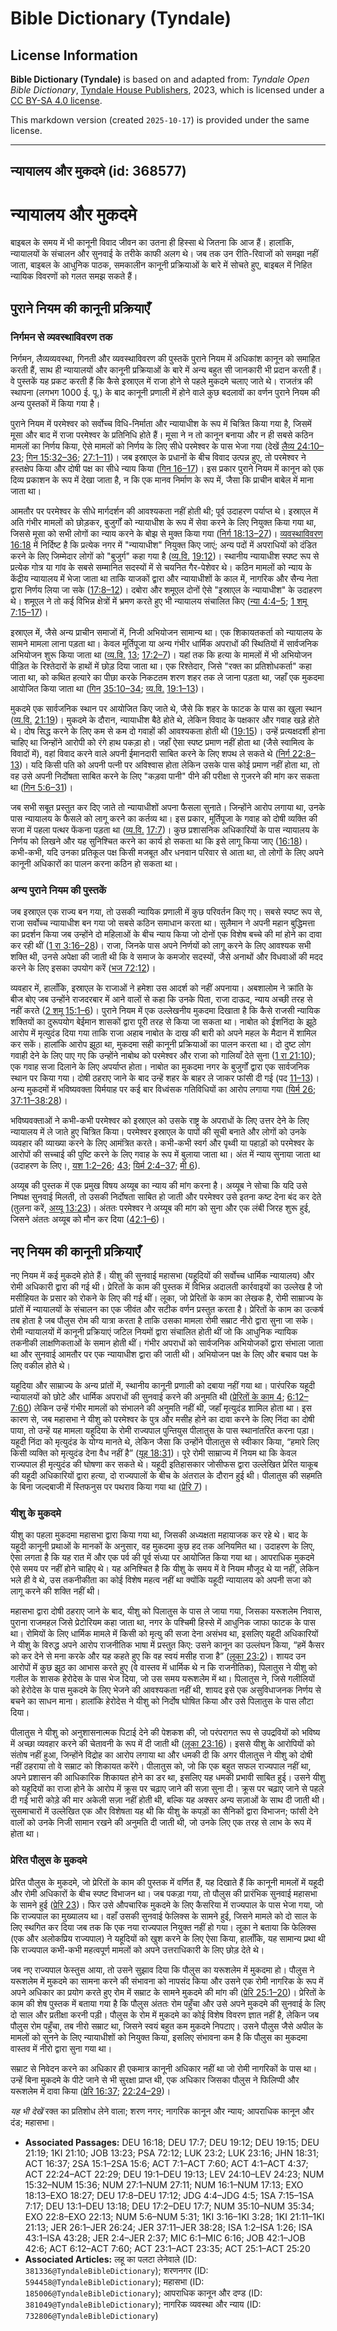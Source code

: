 # Bible Dictionary (Tyndale)

## License Information

**Bible Dictionary (Tyndale)** is based on and adapted from: _Tyndale Open Bible Dictionary_, [Tyndale House Publishers](https://tyndaleopenresources.com/), 2023, which is licensed under a [CC BY-SA 4.0 license](https://creativecommons.org/licenses/by-sa/4.0/legalcode.en).

This markdown version (created `2025-10-17`) is provided under the same license.



--------------------------------

## न्यायालय और मुकदमे (id: 368577)

न्यायालय और मुकदमे
==================

बाइबल के समय में भी कानूनी विवाद जीवन का उतना ही हिस्सा थे जितना कि आज हैं। हालांकि, न्यायालयों के संचालन और सुनवाई के तरीके काफी अलग थे। जब तक उन रीति\-रिवाजों को समझा नहीं जाता, बाइबल के आधुनिक पाठक, समकालीन कानूनी प्रक्रियाओं के बारे में सोचते हुए, बाइबल में निहित न्यायिक विवरणों को गलत समझ सकते हैं।

पुराने नियम की कानूनी प्रक्रियाएँ
---------------------------------

### निर्गमन से व्यवस्थाविवरण तक

निर्गमन, लैव्यव्यवस्था, गिनती और व्यवस्थाविवरण की पुस्तकें पुराने नियम में अधिकांश कानून को समाहित करती हैं, साथ ही न्यायालयों और कानूनी प्रक्रियाओं के बारे में अन्य बहुत सी जानकारी भी प्रदान करती हैं। वे पुस्तकें यह प्रकट करती हैं कि कैसे इस्राएल में राजा होने से पहले मुकदमे चलाए जाते थे। राजतंत्र की स्थापना (लगभग 1000 ई. पू.) के बाद कानूनी प्रणाली में होने वाले कुछ बदलावों का वर्णन पुराने नियम की अन्य पुस्तकों में किया गया है।

पुराने नियम में परमेश्वर को सर्वोच्च विधि\-निर्माता और न्यायाधीश के रूप में चित्रित किया गया है, जिसमें मूसा और बाद में राजा परमेश्वर के प्रतिनिधि होते हैं। मूसा ने न तो कानून बनाया और न ही सबसे कठिन मामलों का निर्णय किया, ऐसे मामलों को निर्णय के लिए सीधे परमेश्वर के पास भेजा गया (देखें [लैव्य 24:10–23](https://ref.ly/Lev24:10-Lev24:23); [गिन 15:32–36](https://ref.ly/Num15:32-Num15:36); [27:1–11](https://ref.ly/Num27:1-Num27:11))। जब इस्राएल के प्रधानों के बीच विवाद उत्पन्न हुए, तो परमेश्वर ने हस्तक्षेप किया और दोषी पक्ष का सीधे न्याय किया ([गिन 16–17](https://ref.ly/Num16:1-Num17:13))। इस प्रकार पुराने नियम में कानून को एक दिव्य प्रकाशन के रूप में देखा जाता है, न कि एक मानव निर्माण के रूप में, जैसा कि प्राचीन बाबेल में माना जाता था।

आमतौर पर परमेश्वर के सीधे मार्गदर्शन की आवश्यकता नहीं होती थी; पूर्व उदाहरण पर्याप्त थे। इस्राएल में अति गंभीर मामलों को छोड़कर, बुजुर्गों को न्यायाधीश के रूप में सेवा करने के लिए नियुक्त किया गया था, जिससे मूसा को सभी लोगों का न्याय करने के बोझ से मुक्त किया गया ([निर्ग 18:13–27](https://ref.ly/Exod18:13-Exod18:27))। [व्यवस्थाविवरण 16:18](https://ref.ly/Deut16:18) में निर्दिष्ट है कि प्रत्येक नगर में "न्यायाधीश" नियुक्त किए जाएं; अन्य पदों में अपराधियों को दंडित करने के लिए जिम्मेदार लोगों को "बुजुर्ग" कहा गया है ([व्य.वि.](https://ref.ly/Deut16:18) [19:12](https://ref.ly/Deut19:12))। स्थानीय न्यायाधीश स्पष्ट रूप से प्रत्येक गोत्र या गांव के सबसे सम्मानित सदस्यों में से चयनित गैर\-पेशेवर थे। कठिन मामलों को न्याय के केंद्रीय न्यायालय में भेजा जाता था ताकि याजकों द्वारा और न्यायाधीशों के काल में, नागरिक और सैन्य नेता द्वारा निर्णय लिया जा सके ([17:8–12](https://ref.ly/Deut17:8-Deut17:12))। दबोरा और शमूएल दोनों ऐसे "इस्राएल के न्यायाधीश" के उदाहरण थे। शमूएल ने तो कई विभिन्न क्षेत्रों में भ्रमण करते हुए भी न्यायालय संचालित किए ([न्या 4:4–5](https://ref.ly/Judg4:4-Judg4:5); [1 शमू 7:15–17](https://ref.ly/1Sam7:15-1Sam7:17))।

इस्राएल में, जैसे अन्य प्राचीन समाजों में, निजी अभियोजन सामान्य था। एक शिकायतकर्ता को न्यायालय के सामने मामला लाना पड़ता था। केवल मूर्तिपूजा या अन्य गंभीर धार्मिक अपराधों की स्थितियों में सार्वजनिक अभियोजन शुरू किया जाता था ([व्य.वि.](https://ref.ly/Deut16:18) [13](https://ref.ly/Deut13:1-Deut13:18); [17:2–7](https://ref.ly/Deut17:2-Deut17:7))। यहां तक कि हत्या के मामलों में भी अभियोजन पीड़ित के रिश्तेदारों के हाथों में छोड़ दिया जाता था। एक रिश्तेदार, जिसे "रक्त का प्रतिशोधकर्ता" कहा जाता था, को कथित हत्यारे का पीछा करके निकटतम शरण शहर तक ले जाना पड़ता था, जहाँ एक मुकदमा आयोजित किया जाता था ([गिन](https://ref.ly/Num5:6-Num5:31) [35:10–34](https://ref.ly/Num35:10-Num35:34); [व्य.वि.](https://ref.ly/Deut16:18) [19:1–13](https://ref.ly/Deut19:1-Deut19:13))।

मुकदमे एक सार्वजनिक स्थान पर आयोजित किए जाते थे, जैसे कि शहर के फाटक के पास का खुला स्थान ([व्य.वि.](https://ref.ly/Deut16:18) [21:19](https://ref.ly/Deut21:19))। मुकदमे के दौरान, न्यायाधीश बैठे होते थे, लेकिन विवाद के पक्षकार और गवाह खड़े होते थे। दोष सिद्ध करने के लिए कम से कम दो गवाहों की आवश्यकता होती थी ([19:15](https://ref.ly/Deut19:15))। उन्हें प्रत्यक्षदर्शी होना चाहिए था जिन्होंने आरोपी को रंगे हाथ पकड़ा हो। जहाँ ऐसा स्पष्ट प्रमाण नहीं होता था (जैसे स्वामित्व के विवादों में), वहां विवाद करने वाले अपनी ईमानदारी साबित करने के लिए शपथ ले सकते थे ([निर्ग 22:8–13](https://ref.ly/Exod22:8-Exod22:13))। यदि किसी पति को अपनी पत्नी पर अविश्वास होता लेकिन उसके पास कोई प्रमाण नहीं होता था, तो वह उसे अपनी निर्दोषता साबित करने के लिए "कड़वा पानी" पीने की परीक्षा से गुजरने की मांग कर सकता था ([गिन 5:6–31](https://ref.ly/Num5:6-Num5:31))।

जब सभी सबूत प्रस्तुत कर दिए जाते तो न्यायाधीशों अपना फैसला सुनाते। जिन्होंने आरोप लगाया था, उनके पास न्यायालय के फैसले को लागू करने का कर्तव्य था। इस प्रकार, मूर्तिपूजा के गवाह को दोषी व्यक्ति की सजा में पहला पत्थर फेंकना पड़ता था ([व्य.वि.](https://ref.ly/Deut16:18) [17:7](https://ref.ly/Deut17:7))। कुछ प्रशासनिक अधिकारियों के पास न्यायालय के निर्णय को लिखने और यह सुनिश्चित करने का कार्य हो सकता था कि इसे लागू किया जाए ([16:18](https://ref.ly/Deut16:18))। कभी\-कभी, यदि उनका प्रतिकूल पक्ष किसी मजबूत और धनवान परिवार से आता था, तो लोगों के लिए अपने कानूनी अधिकारों का पालन करना कठिन हो सकता था।

### अन्य पुराने नियम की पुस्तकें

जब इस्राएल एक राज्य बन गया, तो उसकी न्यायिक प्रणाली में कुछ परिवर्तन किए गए। सबसे स्पष्ट रूप से, राजा सर्वोच्च न्यायाधीश बन गया जो सबसे कठिन समाधान करता था। सुलैमान ने अपनी महान बुद्धिमत्ता का प्रदर्शन किया जब उन्होंने दो महिलाओं के बीच न्याय किया जो दोनों एक विशेष बच्चे की मां होने का दावा कर रही थीं ([1 रा 3:16–28](https://ref.ly/1Kgs3:16-1Kgs3:28))। राजा, जिनके पास अपने निर्णयों को लागू करने के लिए आवश्यक सभी शक्ति थी, उनसे अपेक्षा की जाती थी कि वे समाज के कमजोर सदस्यों, जैसे अनाथों और विधवाओं की मदद करने के लिए इसका उपयोग करें ([भज 72:12](https://ref.ly/Ps72:12))।

व्यवहार में, हालाँकि, इस्राएल के राजाओं ने हमेशा उस आदर्श को नहीं अपनाया। अबशालोम ने क्रांति के बीज बोए जब उन्होंने राजदरबार में आने वालों से कहा कि उनके पिता, राजा दाऊद, न्याय अच्छी तरह से नहीं करते ([2 शमू 15:1–6](https://ref.ly/2Sam15:1-2Sam15:6))। पुराने नियम में एक उल्लेखनीय मुकदमा दिखाता है कि कैसे राजसी न्यायिक शक्तियों का दुरूपयोग बेईमान शासकों द्वारा पूरी तरह से किया जा सकता था। नाबोत को ईशनिंदा के झूठे आरोप में मृत्युदंड दिया गया ताकि राजा अहाब नाबोत के दाख की बारी को अपने महल के मैदान में शामिल कर सकें। हालांकि आरोप झूठा था, मुकदमा सही कानूनी प्रक्रियाओं का पालन करता था। दो दुष्ट लोग गवाही देने के लिए पाए गए कि उन्होंने नाबोथ को परमेश्वर और राजा को गालियाँ देते सुना ([1 रा 21:10](https://ref.ly/1Kgs21:10)); एक गवाह सजा दिलाने के लिए अपर्याप्त होता। नाबोत का मुकदमा नगर के बुजुर्गों द्वारा एक सार्वजनिक स्थान पर किया गया। दोषी ठहराए जाने के बाद उन्हें शहर के बाहर ले जाकर फांसी दी गई (पद [11–13](https://ref.ly/1Kgs21:11-1Kgs21:13))। अन्य मुकदमों में भविष्यवक्ता यिर्मयाह पर कई बार विध्वंसक गतिविधियों का आरोप लगाया गया ([यिर्म 26](https://ref.ly/Jer26:1-Jer26:24); [37:11–38:28](https://ref.ly/Jer37:11-Jer38:28))।

भविष्यवक्ताओं ने कभी\-कभी परमेश्वर को इस्राएल को उसके राष्ट्र के अपराधों के लिए उत्तर देने के लिए न्यायालय में ले जाते हुए चित्रित किया। परमेश्वर इस्राएल के पापों की सूची बनाते और लोगों को उनके व्यवहार की व्याख्या करने के लिए आमंत्रित करते। कभी\-कभी स्वर्ग और पृथ्वी या पहाड़ों को परमेश्वर के आरोपों की सच्चाई की पुष्टि करने के लिए गवाह के रूप में बुलाया जाता था। अंत में न्याय सुनाया जाता था (उदाहरण के लिए।, [यश 1:2–26](https://ref.ly/Isa1:2-Isa1:26); [43](https://ref.ly/Isa43:1-Isa43:28); [यिर्म 2:4–37](https://ref.ly/Jer2:4-Jer2:37); [मी 6](https://ref.ly/Mic6:1-Mic6:16)).

अय्यूब की पुस्तक में एक प्रमुख विषय अय्यूब का न्याय की मांग करना है। अय्यूब ने सोचा कि यदि उसे निष्पक्ष सुनवाई मिलती, तो उसकी निर्दोषता साबित हो जाती और परमेश्वर उसे इतना कष्ट देना बंद कर देते (तुलना करें, [अय्यू 13:23](https://ref.ly/Job13:23))। अंततः परमेश्वर ने अय्यूब की मांग को सुना और एक लंबी जिरह शुरू हुई, जिसने अंततः अय्यूब को मौन कर दिया ([42:1–6](https://ref.ly/Job42:1-Job42:6))।

नए नियम की कानूनी प्रक्रियाएँ
-----------------------------

नए नियम में कई मुकदमे होते हैं। यीशु की सुनवाई महासभा (यहूदियों की सर्वोच्च धार्मिक न्यायालय) और रोमी अधिकारी द्वारा की गई थी। प्रेरितों के काम की पुस्तक में विभिन्न अदालती कार्रवाइयों का उल्लेख है जो मसीहियत के प्रसार को रोकने के लिए की गई थीं। लूका, जो प्रेरितों के काम का लेखक है, रोमी साम्राज्य के प्रांतों में न्यायालयों के संचालन का एक जीवंत और सटीक वर्णन प्रस्तुत करता है। प्रेरितों के काम का उत्कर्ष तब होता है जब पौलुस रोम की यात्रा करता है ताकि उसका मामला रोमी सम्राट नीरो द्वारा सुना जा सके। रोमी न्यायालयों में कानूनी प्रक्रियाएं जटिल नियमों द्वारा संचालित होती थीं जो कि आधुनिक न्यायिक तकनीकी लाक्षणिकताओं के समान होती थीं। गंभीर अपराधों को सार्वजनिक अभियोजकों द्वारा संभाला जाता था और सुनवाई आमतौर पर एक न्यायाधीश द्वारा की जाती थी। अभियोजन पक्ष के लिए और बचाव पक्ष के लिए वकील होते थे।

यहूदिया और साम्राज्य के अन्य प्रांतों में, स्थानीय कानूनी प्रणाली को दबाया नहीं गया था। पारंपरिक यहूदी न्यायालयों को छोटे और धार्मिक अपराधों की सुनवाई करने की अनुमति थी ([प्रेरितों के काम 4](https://ref.ly/Acts4:1-Acts4:37); [6:12–7:60](https://ref.ly/Acts6:12-Acts7:60)) लेकिन उन्हें गंभीर मामलों को संभालने की अनुमति नहीं थी, जहाँ मृत्युदंड शामिल होता था। इस कारण से, जब महासभा ने यीशु को परमेश्वर के पुत्र और मसीह होने का दावा करने के लिए निंदा का दोषी पाया, तो उन्हें यह मामला यहूदिया के रोमी राज्यपाल पुन्तियुस पीलातुस के पास स्थानांतरित करना पड़ा। यहूदी निंदा को मृत्युदंड के योग्य मानते थे, लेकिन जैसा कि उन्होंने पीलातुस से स्वीकार किया, “हमारे लिए किसी व्यक्ति को मृत्युदंड देना वैध नहीं है” ([यूह 18:31](https://ref.ly/John18:31))। पूरे रोमी साम्राज्य में नियम था कि केवल राज्यपाल ही मृत्युदंड की घोषणा कर सकते थे। यहूदी इतिहासकार जोसीफस द्वारा उल्लेखित प्रेरित याकूब की यहूदी अधिकारियों द्वारा हत्या, दो राज्यपालों के बीच के अंतराल के दौरान हुई थी। पीलातुस की सहमति के बिना जल्दबाजी में स्तिफनुस पर पथराव किया गया था ([प्रेरि 7](https://ref.ly/Acts7:1-Acts7:60))।

### यीशु के मुकदमे

यीशु का पहला मुकदमा महासभा द्वारा किया गया था, जिसकी अध्यक्षता महायाजक कर रहे थे। बाद के यहूदी कानूनी प्रथाओं के मानकों के अनुसार, वह मुकदमा कुछ हद तक अनियमित था। उदाहरण के लिए, ऐसा लगता है कि यह रात में और एक पर्व की पूर्व संध्या पर आयोजित किया गया था। आपराधिक मुकदमे ऐसे समय पर नहीं होने चाहिए थे। यह अनिश्चित है कि यीशु के समय में वे नियम मौजूद थे या नहीं, लेकिन भले ही वे थे, उस तकनीकीता का कोई विशेष महत्व नहीं था क्योंकि यहूदी न्यायालय को अपनी सजा को लागू करने की शक्ति नहीं थी।

महासभा द्वारा दोषी ठहराए जाने के बाद, यीशु को पिलातुस के पास ले जाया गया, जिसका यरूशलेम निवास, पुराना राजमहल जिसे प्रेटोरियम कहा जाता था, नगर के पश्चिमी हिस्से में आधुनिक जाफा फाटक के पास था। रोमियों के लिए धार्मिक मामले में किसी को मृत्यु की सजा देना असंभव था, इसलिए यहूदी अधिकारियों ने यीशु के विरुद्ध अपने आरोप राजनीतिक भाषा में प्रस्तुत किए: उसने कानून का उल्लंघन किया, “हमें कैसर को कर देने से मना करके और यह कहते हुए कि वह स्वयं मसीह राजा है” ([लूका 23:2](https://ref.ly/Luke23:2))। शायद उन आरोपों में कुछ झूठ का आभास करते हुए (वे वास्तव में धार्मिक थे न कि राजनीतिक), पिलातुस ने यीशु को गलील के शासक हेरोदेस के पास भेज दिया, जो उस समय यरूशलेम में था। पिलातुस ने, जिसे गलीलियों को हेरोदेस के पास मुकदमे के लिए भेजने की आवश्यकता नहीं थी, शायद इसे एक असुविधाजनक निर्णय से बचने का साधन माना। हालांकि हेरोदेस ने यीशु को निर्दोष घोषित किया और उसे पिलातुस के पास लौटा दिया।

पीलातुस ने यीशु को अनुशासनात्मक पिटाई देने की पेशकश की, जो परंपरागत रूप से उपद्रवियों को भविष्य में अच्छा व्यवहार करने की चेतावनी के रूप में दी जाती थी ([लूका 23:16](https://ref.ly/Luke23:16))। इससे यीशु के आरोपियों को संतोष नहीं हुआ, जिन्होंने विद्रोह का आरोप लगाया था और धमकी दी कि अगर पीलातुस ने यीशु को दोषी नहीं ठहराया तो वे सम्राट को शिकायत करेंगे। पीलातुस को, जो कि एक बहुत सफल राज्यपाल नहीं था, अपने प्रशासन की आधिकारिक शिकायत होने का डर था, इसलिए यह धमकी प्रभावी साबित हुई। उसने यीशु को यहूदियों का राजा होने के आरोप में क्रूस पर चढ़ाए जाने की सज़ा सुना दी। क्रूस पर चढ़ाए जाने से पहले दी गई भारी कोड़े की मार अकेली सज़ा नहीं होती थी, बल्कि यह अक्सर अन्य सज़ाओं के साथ दी जाती थी। सुसमाचारों में उल्लेखित एक और विशेषता यह थी कि यीशु के कपड़ों का सैनिकों द्वारा विभाजन; फांसी देने वालों को उनके निजी सामान रखने की अनुमति दी जाती थी, जो उनके लिए एक तरह से लाभ के रूप में होता था।

### **प्रेरित पौलुस के मुकदमे**

प्रेरित पौलुस के मुकदमे, जो प्रेरितों के काम की पुस्तक में वर्णित हैं, यह दिखाते हैं कि कानूनी मामलों में यहूदी और रोमी अधिकारों के बीच स्पष्ट विभाजन था। जब पकड़ा गया, तो पौलुस की प्रारंभिक सुनवाई महासभा के सामने हुई ([प्रेरि 23](https://ref.ly/Acts23:1-Acts23:35))। फिर उसे औपचारिक मुकदमे के लिए कैसरिया में राज्यपाल के पास भेजा गया, जो कि राज्यपाल का मुख्यालय था। वहाँ उसकी सुनवाई फेलिक्स के सामने हुई, जिसने मामले को दो साल के लिए स्थगित कर दिया जब तक कि एक नया राज्यपाल नियुक्त नहीं हो गया। लूका ने बताया कि फेलिक्स (एक और अलोकप्रिय राज्यपाल) ने यहूदियों को खुश करने के लिए ऐसा किया, हालाँकि, यह सामान्य प्रथा थी कि राज्यपाल कभी\-कभी महत्वपूर्ण मामलों को अपने उत्तराधिकारी के लिए छोड़ देते थे।

जब नए राज्यपाल फेस्तुस आया, तो उसने सुझाव दिया कि पौलुस का यरूशलेम में मुकदमा हो। पौलुस ने यरूशलेम में मुकदमे का सामना करने की संभावना को नापसंद किया और उसने एक रोमी नागरिक के रूप में अपने अधिकार का प्रयोग करते हुए रोम में सम्राट के सामने मुकदमे की मांग की ([प्रेरि 25:1–20](https://ref.ly/Acts25:1-Acts25:20))। प्रेरितों के काम की शेष पुस्तक में बताया गया है कि पौलुस अंततः रोम पहुँचा और उसे अपने मुकदमे की सुनवाई के लिए दो साल और प्रतीक्षा करनी पड़ी। पौलुस के रोम में मुकदमे का कोई विशेष विवरण ज्ञात नहीं है, लेकिन जब पौलुस रोम पहुँचा, तब नीरो सम्राट था, जिसने स्वयं बहुत कम मुकदमे निपटाए। उसने पौलुस जैसे अपील के मामलों को सुनने के लिए न्यायाधीशों को नियुक्त किया, इसलिए संभावना कम है कि पौलुस का मुकदमा वास्तव में नीरो द्वारा सुना गया था।

सम्राट से निवेदन करने का अधिकार ही एकमात्र कानूनी अधिकार नहीं था जो रोमी नागरिकों के पास था। उन्हें बिना मुकदमे के पीटे जाने से भी सुरक्षा प्राप्त थी, एक अधिकार जिसका पौलुस ने फिलिप्पी और यरूशलेम में दावा किया ([प्रेरि 16:37](https://ref.ly/Acts16:37); [22:24–29](https://ref.ly/Acts22:24-Acts22:29))।

*यह भी देखें* रक्त का प्रतिशोध लेने वाला; शरण नगर; नागरिक कानून और न्याय; आपराधिक कानून और दंड; महासभा।

* **Associated Passages:** DEU 16:18; DEU 17:7; DEU 19:12; DEU 19:15; DEU 21:19; 1KI 21:10; JOB 13:23; PSA 72:12; LUK 23:2; LUK 23:16; JHN 18:31; ACT 16:37; 2SA 15:1–2SA 15:6; ACT 7:1–ACT 7:60; ACT 4:1–ACT 4:37; ACT 22:24–ACT 22:29; DEU 19:1–DEU 19:13; LEV 24:10–LEV 24:23; NUM 15:32–NUM 15:36; NUM 27:1–NUM 27:11; NUM 16:1–NUM 17:13; EXO 18:13–EXO 18:27; DEU 17:8–DEU 17:12; JDG 4:4–JDG 4:5; 1SA 7:15–1SA 7:17; DEU 13:1–DEU 13:18; DEU 17:2–DEU 17:7; NUM 35:10–NUM 35:34; EXO 22:8–EXO 22:13; NUM 5:6–NUM 5:31; 1KI 3:16–1KI 3:28; 1KI 21:11–1KI 21:13; JER 26:1–JER 26:24; JER 37:11–JER 38:28; ISA 1:2–ISA 1:26; ISA 43:1–ISA 43:28; JER 2:4–JER 2:37; MIC 6:1–MIC 6:16; JOB 42:1–JOB 42:6; ACT 6:12–ACT 7:60; ACT 23:1–ACT 23:35; ACT 25:1–ACT 25:20
* **Associated Articles:** लहू का पलटा लेनेवाले (ID: `381336@TyndaleBibleDictionary`); शरणनगर (ID: `594458@TyndaleBibleDictionary`); महासभा  (ID: `185006@TyndaleBibleDictionary`); आपराधिक कानून और दण्ड (ID: `381049@TyndaleBibleDictionary`); नागरिक व्यवस्था और न्याय (ID: `732806@TyndaleBibleDictionary`)

